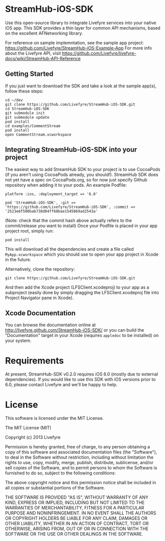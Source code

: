 StreamHub-iOS-SDK
=================

Use this open-source library to integrate Livefyre services into your native iOS
app.  This SDK provides a thin layer for common API mechanisms, based on the
excellent AFNetworking library.

For reference on sample implemntation, see the sample app project:
https://github.com/Livefyre/StreamHub-iOS-Example-App
For more info about the Livefyre API, visit
https://github.com/Livefyre/livefyre-docs/wiki/StreamHub-API-Reference

## Getting Started

If you just want to download the SDK and take a look at the sample app(s),
follow these steps:

    cd ~/dev
    git clone https://github.com/Livefyre/StreamHub-iOS-SDK.git
    cd StreamHub-iOS-SDK
    git submodule init
    git submodule update
    pod install
    cd examples/CommentStream
    pod install
    open CommentStream.xcworkspace

## Integrating StreamHub-iOS-SDK into your project

The easiest way to add StreamHub SDK to your project is to use CocoaPods (if you
aren't using CocoaPods already, you should!). StreamHub SDK does not yet have a
spec on CocoaPods.org, so for now just specify Github repository when adding it
to your pods. An example Podfile:

    platform :ios, :deployment_target => '6.0'

    pod 'StreamHub-iOS-SDK', :git => 'https://github.com/Livefyre/StreamHub-iOS-SDK', :commit => '2523e6f500bab738d04ff68bae1545869ad2543a'

(Note: check that the commit hash above actually refers to the commit/release you want to install)
Once your Podfile is placed in your app project root, simply run:

    pod install

This will download all the dependencies and create a file called
`MyApp.xcworkspace` which you should use to open your app project in Xcode in
the future.

Alternatively, clone the repository:

    git clone https://github.com/Livefyre/StreamHub-iOS-SDK.git

And then add the Xcode project (LFSClient.xcodeproj) to your app as a subproject
(easily done by simply dragging the LFSClient.xcodeproj file into Project
Navigator pane in Xcode).

## Xcode Documentation

You can browse the documentation online at
http://livefyre.github.com/StreamHub-iOS-SDK/ or you can build the
"Documentation" target in your Xcode (requires `appledoc` to be installed) on
your system.

# Requirements

At present, StreamHub-SDK v0.2.0 requires iOS 6.0 (mostly due to external
dependencies). If you would like to use this SDK with iOS versions prior to 6.0,
please contact Livefyre and we'll be happy to help.

# License

This software is licensed under the MIT License.

The MIT License (MIT)

Copyright (c) 2013 Livefyre

Permission is hereby granted, free of charge, to any person obtaining a copy of
this software and associated documentation files (the "Software"), to deal in
the Software without restriction, including without limitation the rights to
use, copy, modify, merge, publish, distribute, sublicense, and/or sell copies
of the Software, and to permit persons to whom the Software is furnished to do
so, subject to the following conditions:

The above copyright notice and this permission notice shall be included in all
copies or substantial portions of the Software.

THE SOFTWARE IS PROVIDED "AS IS", WITHOUT WARRANTY OF ANY KIND, EXPRESS OR
IMPLIED, INCLUDING BUT NOT LIMITED TO THE WARRANTIES OF MERCHANTABILITY,
FITNESS FOR A PARTICULAR PURPOSE AND NONINFRINGEMENT. IN NO EVENT SHALL THE
AUTHORS OR COPYRIGHT HOLDERS BE LIABLE FOR ANY CLAIM, DAMAGES OR OTHER
LIABILITY, WHETHER IN AN ACTION OF CONTRACT, TORT OR OTHERWISE, ARISING FROM,
OUT OF OR IN CONNECTION WITH THE SOFTWARE OR THE USE OR OTHER DEALINGS IN THE
SOFTWARE.

